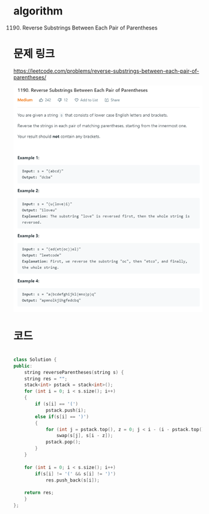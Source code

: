 ﻿# algorithm 
1190. Reverse Substrings Between Each Pair of Parentheses  


# 문제 링크    
https://leetcode.com/problems/reverse-substrings-between-each-pair-of-parentheses/


![title](https://github.com/jungmin3834/algorithm/blob/master/image/reverse-substrings-between-each-pair-of-parentheses.png)

# 코드

```cpp

class Solution {
public:
    string reverseParentheses(string s) {
    string res = "";
    stack<int> pstack = stack<int>();
	for (int i = 0; i < s.size(); i++)
	{
		if (s[i] == '(')
			pstack.push(i);
		else if(s[i] == ')')
		{
			for (int j = pstack.top(), z = 0; j < i - (i - pstack.top()) / 2; j++, z++)
				swap(s[j], s[i - z]);		
			pstack.pop();
		}
	}
        
	for (int i = 0; i < s.size(); i++)
		if(s[i] != '(' && s[i] != ')')
			res.push_back(s[i]);

	return res;
    }
};

```
